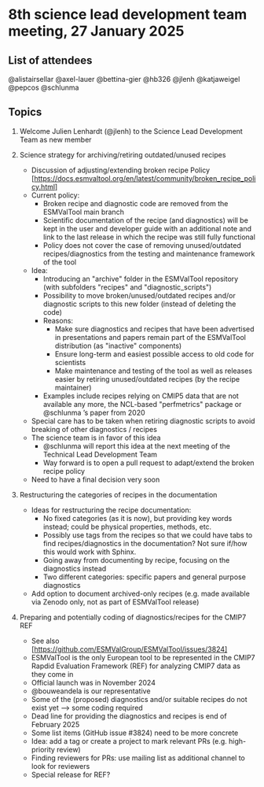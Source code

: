 # 8th science lead development team meeting, 27 January 2025

## List of attendees

@alistairsellar @axel-lauer @bettina-gier @hb326 @jlenh @katjaweigel @pepcos @schlunma

## Topics

1. Welcome Julien Lenhardt (@jlenh) to the Science Lead Development Team as new member

2. Science strategy for archiving/retiring outdated/unused recipes

   * Discussion of adjusting/extending broken recipe Policy [https://docs.esmvaltool.org/en/latest/community/broken_recipe_policy.html]
   * Current policy:
      - Broken recipe and diagnostic code are removed from the ESMValTool main branch
      - Scientific documentation of the recipe (and diagnostics) will be kept in the user and developer guide with an additional note and link to the last release in which the recipe was still fully functional
      - Policy does not cover the case of removing unused/outdated recipes/diagnostics from the testing and maintenance framework of the tool
   * Idea:
      - Introducing an "archive" folder in the ESMValTool repository (with subfolders "recipes" and "diagnostic_scripts")
      - Possibility to move broken/unused/outdated recipes and/or diagnostic scripts to this new folder (instead of deleting the code)
      - Reasons:
         - Make sure diagnostics and recipes that have been advertised in presentations and papers remain part of the ESMValTool distribution (as "inactive" components)
         - Ensure long-term and easiest possible access to old code for scientists
         - Make maintenance and testing of the tool as well as releases easier by retiring unused/outdated recipes (by the recipe maintainer)
      - Examples include recipes relying on CMIP5 data that are not available any more, the NCL-based "perfmetrics" package or @schlunma ’s paper from 2020
   * Special care has to be taken when retiring diagnostic scripts to avoid breaking of other diagnostics / recipes
   * The science team is in favor of this idea
      - @schlunma will report this idea at the next meeting of the Technical Lead Development Team
      - Way forward is to open a pull request to adapt/extend the broken recipe policy
   * Need to have a final decision very soon

3. Restructuring the categories of recipes in the documentation
   * Ideas for restructuring the recipe documentation:
      - No fixed categories (as it is now), but providing key words instead; could be physical properties, methods, etc.
      - Possibly use tags from the recipes so that we could have tabs to find recipes/diagnostics in the documentation? Not sure if/how this would work with Sphinx.
      - Going away from documenting by recipe, focusing on the diagnostics instead
      - Two different categories: specific papers and general purpose diagnostics
   * Add option to document archived-only recipes (e.g. made available via Zenodo only, not as part of ESMValTool release)

4. Preparing and potentially coding of diagnostics/recipes for the CMIP7 REF
   * See also [https://github.com/ESMValGroup/ESMValTool/issues/3824]
   * ESMValTool is the only European tool to be represented in the CMIP7 Rapdid Evaluation Framework (REF) for analyzing CMIP7 data as they come in
   * Official launch was in November 2024
   * @bouweandela is our representative
   * Some of the (proposed) diagnostics and/or suitable recipes do not exist yet --> some coding required
   * Dead line for providing the diagnostics and recipes is end of February 2025
   * Some list items (GitHub issue #3824) need to be more concrete
   * Idea: add a tag or create a project to mark relevant PRs (e.g. high-priority review)
   * Finding reviewers for PRs: use mailing list as additional channel to look for reviewers
   * Special release for REF?
